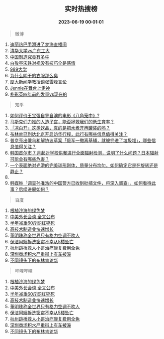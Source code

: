 <div align="center"><h2>实时热搜榜</h2><h4>2023-06-19 00:01:01</h4></div>

> 微博  

1. [迪丽热巴手滑进了梦海直播间](https://s.weibo.com/weibo?q=%23%E8%BF%AA%E4%B8%BD%E7%83%AD%E5%B7%B4%E6%89%8B%E6%BB%91%E8%BF%9B%E4%BA%86%E6%A2%A6%E6%B5%B7%E7%9B%B4%E6%92%AD%E9%97%B4%23&t=31&band_rank=1&Refer=top)<br />
2. [清华大学vs广东工大](https://s.weibo.com/weibo?q=%23%E6%B8%85%E5%8D%8E%E5%A4%A7%E5%AD%A6vs%E5%B9%BF%E4%B8%9C%E5%B7%A5%E5%A4%A7%23&t=31&band_rank=2&Refer=top)<br />
3. [中国制造究竟有多牛](https://s.weibo.com/weibo?q=%23%E4%B8%AD%E5%9B%BD%E5%88%B6%E9%80%A0%E7%A9%B6%E7%AB%9F%E6%9C%89%E5%A4%9A%E7%89%9B%23&t=31&band_rank=3&Refer=top)<br />
4. [白敬亭宋轶对视没有技巧全是感情](https://s.weibo.com/weibo?q=%23%E7%99%BD%E6%95%AC%E4%BA%AD%E5%AE%8B%E8%BD%B6%E5%AF%B9%E8%A7%86%E6%B2%A1%E6%9C%89%E6%8A%80%E5%B7%A7%E5%85%A8%E6%98%AF%E6%84%9F%E6%83%85%23&t=31&band_rank=4&Refer=top)<br />
5. [989大学](https://s.weibo.com/weibo?q=989%E5%A4%A7%E5%AD%A6&t=31&band_rank=5&Refer=top)<br />
6. [为什么阴干的衣服那么臭](https://s.weibo.com/weibo?q=%23%E4%B8%BA%E4%BB%80%E4%B9%88%E9%98%B4%E5%B9%B2%E7%9A%84%E8%A1%A3%E6%9C%8D%E9%82%A3%E4%B9%88%E8%87%AD%23&t=31&band_rank=6&Refer=top)<br />
7. [厦大新闻学教授谈张雪峰言论](https://s.weibo.com/weibo?q=%23%E5%8E%A6%E5%A4%A7%E6%96%B0%E9%97%BB%E5%AD%A6%E6%95%99%E6%8E%88%E8%B0%88%E5%BC%A0%E9%9B%AA%E5%B3%B0%E8%A8%80%E8%AE%BA%23&t=31&band_rank=7&Refer=top)<br />
8. [Jennie在舞台上走神](https://s.weibo.com/weibo?q=%23Jennie%E5%9C%A8%E8%88%9E%E5%8F%B0%E4%B8%8A%E8%B5%B0%E7%A5%9E%23&t=31&band_rank=8&Refer=top)<br />
9. [朴彩英四年前的发量vs现在的](https://s.weibo.com/weibo?q=%23%E6%9C%B4%E5%BD%A9%E8%8B%B1%E5%9B%9B%E5%B9%B4%E5%89%8D%E7%9A%84%E5%8F%91%E9%87%8Fvs%E7%8E%B0%E5%9C%A8%E7%9A%84%23&t=31&band_rank=9&Refer=top)<br />

> 知乎  

1. [如何评价王宝强自导自演的电影《八角笼中》?](https://www.zhihu.com/question/566061816)<br />
2. [马斯克们力推的人造子宫，能否拯救我们的低生育率？](https://www.zhihu.com/question/606625465)<br />
3. [「凉白开」这类饮品，真的是把水煮开再罐装的吗？](https://www.zhihu.com/question/606321291)<br />
4. [布林肯已到达北京开启访华行程，此行有哪些信息值得关注？](https://www.zhihu.com/question/607270958)<br />
5. [普京亮出俄乌和解协议草案「俄军一撤离基辅，就被扔进了垃圾堆」，哪些信息值得关注？](https://www.zhihu.com/question/607295832)<br />
6. [韩国首尔市 7 月起对学校供餐进行全面辐射检测，说明了什么问题？日本辐射可能会有哪些危害？](https://www.zhihu.com/question/607160207)<br />
7. [一个表面绝对光滑的完美球形刚体，质量分布均匀，如何确定它是在旋转还是静止？](https://www.zhihu.com/question/606790924)<br />
8. []()<br />
9. [韩媒称「调查孙准浩的中国警方已收到批捕文件，将深入调查」，如何看待此事？后续进展如何？](https://www.zhihu.com/question/605029126)<br />

> 百度  

1. [根植沙海的绿色梦](https://www.baidu.com/s?wd=%E6%A0%B9%E6%A4%8D%E6%B2%99%E6%B5%B7%E7%9A%84%E7%BB%BF%E8%89%B2%E6%A2%A6&sa=fyb_news&rsv_dl=fyb_news)<br />
2. [中美外长会谈 全文公布](https://www.baidu.com/s?wd=%E4%B8%AD%E7%BE%8E%E5%A4%96%E9%95%BF%E4%BC%9A%E8%B0%88+%E5%85%A8%E6%96%87%E5%85%AC%E5%B8%83&sa=fyb_news&rsv_dl=fyb_news)<br />
3. [半年减重60斤网红猝死](https://www.baidu.com/s?wd=%E5%8D%8A%E5%B9%B4%E5%87%8F%E9%87%8D60%E6%96%A4%E7%BD%91%E7%BA%A2%E7%8C%9D%E6%AD%BB&sa=fyb_news&rsv_dl=fyb_news)<br />
4. [高技术制造业快速增长](https://www.baidu.com/s?wd=%E9%AB%98%E6%8A%80%E6%9C%AF%E5%88%B6%E9%80%A0%E4%B8%9A%E5%BF%AB%E9%80%9F%E5%A2%9E%E9%95%BF&sa=fyb_news&rsv_dl=fyb_news)<br />
5. [董明珠称全世界只有格力空调不吹人](https://www.baidu.com/s?wd=%E8%91%A3%E6%98%8E%E7%8F%A0%E7%A7%B0%E5%85%A8%E4%B8%96%E7%95%8C%E5%8F%AA%E6%9C%89%E6%A0%BC%E5%8A%9B%E7%A9%BA%E8%B0%83%E4%B8%8D%E5%90%B9%E4%BA%BA&sa=fyb_news&rsv_dl=fyb_news)<br />
6. [保洁阿姨拆洗窗帘不幸从5楼坠亡](https://www.baidu.com/s?wd=%E4%BF%9D%E6%B4%81%E9%98%BF%E5%A7%A8%E6%8B%86%E6%B4%97%E7%AA%97%E5%B8%98%E4%B8%8D%E5%B9%B8%E4%BB%8E5%E6%A5%BC%E5%9D%A0%E4%BA%A1&sa=fyb_news&rsv_dl=fyb_news)<br />
7. [杭州跳桥救人小哥治疗康复费用全免](https://www.baidu.com/s?wd=%E6%9D%AD%E5%B7%9E%E8%B7%B3%E6%A1%A5%E6%95%91%E4%BA%BA%E5%B0%8F%E5%93%A5%E6%B2%BB%E7%96%97%E5%BA%B7%E5%A4%8D%E8%B4%B9%E7%94%A8%E5%85%A8%E5%85%8D&sa=fyb_news&rsv_dl=fyb_news)<br />
8. [深圳商场积水严重街上有车被淹](https://www.baidu.com/s?wd=%E6%B7%B1%E5%9C%B3%E5%95%86%E5%9C%BA%E7%A7%AF%E6%B0%B4%E4%B8%A5%E9%87%8D%E8%A1%97%E4%B8%8A%E6%9C%89%E8%BD%A6%E8%A2%AB%E6%B7%B9&sa=fyb_news&rsv_dl=fyb_news)<br />
9. [不同镜头下的布林肯访华](https://www.baidu.com/s?wd=%E4%B8%8D%E5%90%8C%E9%95%9C%E5%A4%B4%E4%B8%8B%E7%9A%84%E5%B8%83%E6%9E%97%E8%82%AF%E8%AE%BF%E5%8D%8E&sa=fyb_news&rsv_dl=fyb_news)<br />

> 哔哩哔哩  

1. [根植沙海的绿色梦](https://www.baidu.com/s?wd=%E6%A0%B9%E6%A4%8D%E6%B2%99%E6%B5%B7%E7%9A%84%E7%BB%BF%E8%89%B2%E6%A2%A6&sa=fyb_news&rsv_dl=fyb_news)<br />
2. [中美外长会谈 全文公布](https://www.baidu.com/s?wd=%E4%B8%AD%E7%BE%8E%E5%A4%96%E9%95%BF%E4%BC%9A%E8%B0%88+%E5%85%A8%E6%96%87%E5%85%AC%E5%B8%83&sa=fyb_news&rsv_dl=fyb_news)<br />
3. [半年减重60斤网红猝死](https://www.baidu.com/s?wd=%E5%8D%8A%E5%B9%B4%E5%87%8F%E9%87%8D60%E6%96%A4%E7%BD%91%E7%BA%A2%E7%8C%9D%E6%AD%BB&sa=fyb_news&rsv_dl=fyb_news)<br />
4. [高技术制造业快速增长](https://www.baidu.com/s?wd=%E9%AB%98%E6%8A%80%E6%9C%AF%E5%88%B6%E9%80%A0%E4%B8%9A%E5%BF%AB%E9%80%9F%E5%A2%9E%E9%95%BF&sa=fyb_news&rsv_dl=fyb_news)<br />
5. [董明珠称全世界只有格力空调不吹人](https://www.baidu.com/s?wd=%E8%91%A3%E6%98%8E%E7%8F%A0%E7%A7%B0%E5%85%A8%E4%B8%96%E7%95%8C%E5%8F%AA%E6%9C%89%E6%A0%BC%E5%8A%9B%E7%A9%BA%E8%B0%83%E4%B8%8D%E5%90%B9%E4%BA%BA&sa=fyb_news&rsv_dl=fyb_news)<br />
6. [保洁阿姨拆洗窗帘不幸从5楼坠亡](https://www.baidu.com/s?wd=%E4%BF%9D%E6%B4%81%E9%98%BF%E5%A7%A8%E6%8B%86%E6%B4%97%E7%AA%97%E5%B8%98%E4%B8%8D%E5%B9%B8%E4%BB%8E5%E6%A5%BC%E5%9D%A0%E4%BA%A1&sa=fyb_news&rsv_dl=fyb_news)<br />
7. [杭州跳桥救人小哥治疗康复费用全免](https://www.baidu.com/s?wd=%E6%9D%AD%E5%B7%9E%E8%B7%B3%E6%A1%A5%E6%95%91%E4%BA%BA%E5%B0%8F%E5%93%A5%E6%B2%BB%E7%96%97%E5%BA%B7%E5%A4%8D%E8%B4%B9%E7%94%A8%E5%85%A8%E5%85%8D&sa=fyb_news&rsv_dl=fyb_news)<br />
8. [深圳商场积水严重街上有车被淹](https://www.baidu.com/s?wd=%E6%B7%B1%E5%9C%B3%E5%95%86%E5%9C%BA%E7%A7%AF%E6%B0%B4%E4%B8%A5%E9%87%8D%E8%A1%97%E4%B8%8A%E6%9C%89%E8%BD%A6%E8%A2%AB%E6%B7%B9&sa=fyb_news&rsv_dl=fyb_news)<br />
9. [不同镜头下的布林肯访华](https://www.baidu.com/s?wd=%E4%B8%8D%E5%90%8C%E9%95%9C%E5%A4%B4%E4%B8%8B%E7%9A%84%E5%B8%83%E6%9E%97%E8%82%AF%E8%AE%BF%E5%8D%8E&sa=fyb_news&rsv_dl=fyb_news)<br />
